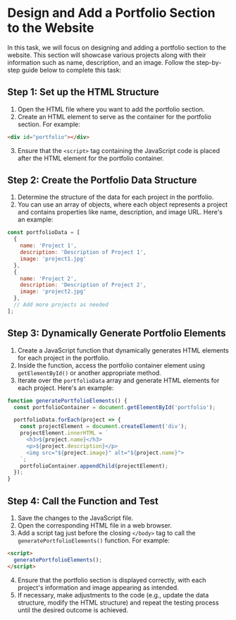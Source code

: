 # Design and Add a Portfolio Section to the Website

In this task, we will focus on designing and adding a portfolio section to the website. This section will showcase various projects along with their information such as name, description, and an image. Follow the step-by-step guide below to complete this task:

## Step 1: Set up the HTML Structure

1. Open the HTML file where you want to add the portfolio section.
2. Create an HTML element to serve as the container for the portfolio section. For example:
```html
<div id="portfolio"></div>
```
3. Ensure that the `<script>` tag containing the JavaScript code is placed after the HTML element for the portfolio container.

## Step 2: Create the Portfolio Data Structure

1. Determine the structure of the data for each project in the portfolio.
2. You can use an array of objects, where each object represents a project and contains properties like name, description, and image URL. Here's an example:
```javascript
const portfolioData = [
  {
    name: 'Project 1',
    description: 'Description of Project 1',
    image: 'project1.jpg'
  },
  {
    name: 'Project 2',
    description: 'Description of Project 2',
    image: 'project2.jpg'
  },
  // Add more projects as needed
];
```

## Step 3: Dynamically Generate Portfolio Elements

1. Create a JavaScript function that dynamically generates HTML elements for each project in the portfolio.
2. Inside the function, access the portfolio container element using `getElementById()` or another appropriate method.
3. Iterate over the `portfolioData` array and generate HTML elements for each project. Here's an example:
```javascript
function generatePortfolioElements() {
  const portfolioContainer = document.getElementById('portfolio');

  portfolioData.forEach(project => {
    const projectElement = document.createElement('div');
    projectElement.innerHTML = `
      <h3>${project.name}</h3>
      <p>${project.description}</p>
      <img src="${project.image}" alt="${project.name}">
    `;
    portfolioContainer.appendChild(projectElement);
  });
}
```

## Step 4: Call the Function and Test

1. Save the changes to the JavaScript file.
2. Open the corresponding HTML file in a web browser.
3. Add a script tag just before the closing `</body>` tag to call the `generatePortfolioElements()` function. For example:
```html
<script>
  generatePortfolioElements();
</script>
```
4. Ensure that the portfolio section is displayed correctly, with each project's information and image appearing as intended.
5. If necessary, make adjustments to the code (e.g., update the data structure, modify the HTML structure) and repeat the testing process until the desired outcome is achieved.

